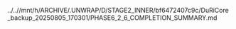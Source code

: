 ../..//mnt/h/ARCHIVE/.UNWRAP/D/STAGE2_INNER/bf6472407c9c/DuRiCore_backup_20250805_170301/PHASE6_2_6_COMPLETION_SUMMARY.md